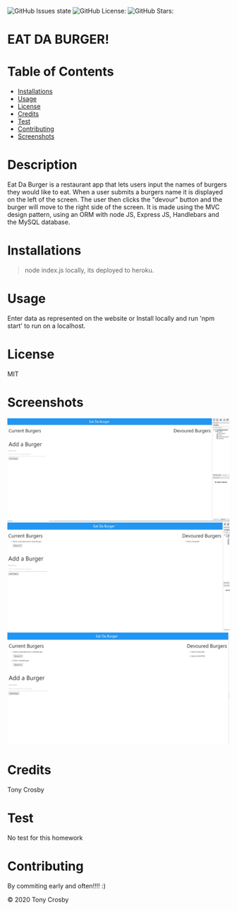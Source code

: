 ![GitHub Issues state](https://img.shields.io/github/issues/tonycrosby-tech/13_burger_app)
![GitHub License:](https://github.com/tonycrosby-tech/13_burger_app/blob/master/LICENSE)
![GitHub Stars:](https://img.shields.io/github/stars/tonycrosby-tech/13_burger_app)

# EAT DA BURGER!

# Table of Contents

- [Installations](#Installations)
- [Usage](#Usage)
- [License](#License)
- [Credits](#Credits)
- [Test](#Test)
- [Contributing](#Contributing)
- [Screenshots](#Screenshots)

# Description

Eat Da Burger is a restaurant app that lets users input the names of burgers they would like to eat. When a user submits a burgers name it is displayed on the left of the screen. The user then clicks the "devour" button and the burger will move to the right side of the screen. It is made using the MVC design pattern, using an ORM with node JS, Express JS, Handlebars and the MySQL database.

# Installations

> node index.js locally, its deployed to heroku.

# Usage

Enter data as represented on the website or Install locally and run 'npm start' to run on a localhost.

# License

MIT

# Screenshots

![Homework](./public/assets/img/13_HW.JPG)
![Homework](<./public/assets/img/13_hw(2).JPG>)
![Homework](<./public/assets/img/13_hw(3).JPG>)

# Credits

Tony Crosby

# Test

No test for this homework

# Contributing

By commiting early and often!!!! :)

&copy; 2020 Tony Crosby
